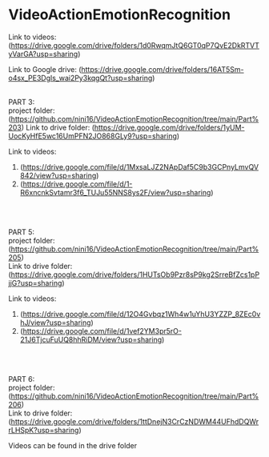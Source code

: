 # VideoActionEmotionRecognition
Link to videos: (https://drive.google.com/drive/folders/1d0RwqmJtQ6GT0qP7QvE2DkRTVTyVarGA?usp=sharing)

Link to Google drive: (https://drive.google.com/drive/folders/16AT5Sm-o4sx_PE3Dgls_wai2Py3kqgQt?usp=sharing)
<br/>
<br/>

PART 3:  
project folder: (https://github.com/nini16/VideoActionEmotionRecognition/tree/main/Part%203)
Link to drive folder: (https://drive.google.com/drive/folders/1yUM-UocKyHfE5wc16UmPFN2JO868GLy9?usp=sharing)

Link to videos: 
1) (https://drive.google.com/file/d/1MxsaLJZ2NApDaf5C9b3GCPnyLmvQV842/view?usp=sharing)
2) (https://drive.google.com/file/d/1-R6xncnkSvtamr3f6_TUJu55NNS8ys2F/view?usp=sharing)
<br/>
<br/>

PART 5:  
project folder: (https://github.com/nini16/VideoActionEmotionRecognition/tree/main/Part%205)  
Link to drive folder: (https://drive.google.com/drive/folders/1HUTsOb9Pzr8sP9kg2SrreBfZcs1pPjjG?usp=sharing)

Link to videos: 
1) (https://drive.google.com/file/d/12O4Gvbqz1Wh4w1uYhU3YZZP_8ZEc0vhJ/view?usp=sharing)
2) (https://drive.google.com/file/d/1vef2YM3pr5rO-21J6TjcuFuUQ8hhRiDM/view?usp=sharing)
<br/>
<br/>

PART 6:  
project folder: (https://github.com/nini16/VideoActionEmotionRecognition/tree/main/Part%206)  
Link to drive folder: (https://drive.google.com/drive/folders/1ttDnejN3CrCzNDWM44UFhdDQWrrLHSpK?usp=sharing)

Videos can be found in the drive folder
